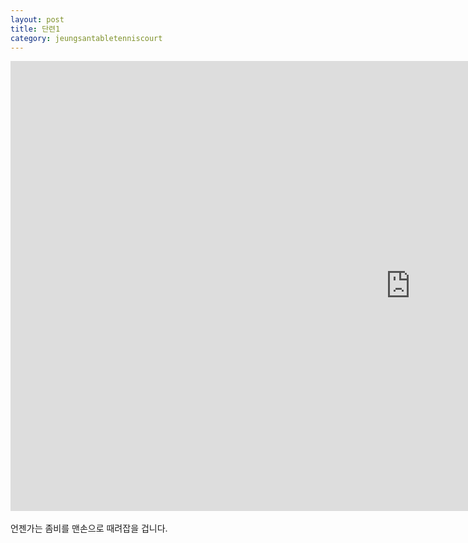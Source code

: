 ```yaml
---
layout: post
title: 단련1
category: jeungsantabletenniscourt
---
```


<iframe src="https://player.vimeo.com/video/549600320?badge=0&amp;autopause=0&amp;player_id=0&amp;app_id=58479" width="1280" height="720" frameborder="0" allow="autoplay; fullscreen; picture-in-picture" allowfullscreen title="19시 옥상 tapball"></iframe>

<br/>
<br/>
언젠가는
좀비를 맨손으로 때려잡을 겁니다.

